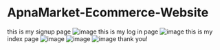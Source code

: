 # ApnaMarket-Ecommerce-Website
this is my signup page
![image](https://user-images.githubusercontent.com/114223809/200991147-ad372074-2e31-48f5-8247-6fd4e50c36cf.png)
this is my log in page
![image](https://user-images.githubusercontent.com/114223809/200991291-fdba4ffa-5007-4a39-b168-c4dab73dbe07.png)
this is my index page
![image](https://user-images.githubusercontent.com/114223809/200991421-8f8c4fc1-acb8-46b5-bc8f-f622e1722ee4.png)
![image](https://user-images.githubusercontent.com/114223809/200991499-5f9a04a2-c678-4cf5-b154-59906b476571.png)
![image](https://user-images.githubusercontent.com/114223809/200991585-ea49a99e-f6ce-48cc-ad71-1ffc947b5afc.png)
thank you!
